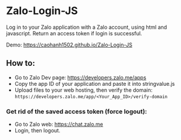 # Zalo-Login-JS
Log in to your Zalo application with a Zalo account, using html and javascript. Return an access token if login is successful.

Demo: https://caohanh1502.github.io/Zalo-Login-JS
## How to:
- Go to Zalo Dev page: https://developers.zalo.me/apps
- Copy the app ID of your application and paste it into stringvalue.js
- Upload files to your web hosting, then verify the domain: ```https://developers.zalo.me/app/<Your_App_ID>/verify-domain```
### Get rid of the saved access token (force logout):
- Go to Zalo web: https://chat.zalo.me
- Login, then logout.
